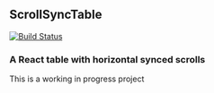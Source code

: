## ScrollSyncTable
[![Build Status](https://travis-ci.org/ndiaz-candido/react-scroll-sync-table.svg?branch=master)](https://travis-ci.org/ndiaz-candido/react-scroll-sync-table)
### A React table with horizontal synced scrolls

This is a working in progress project

